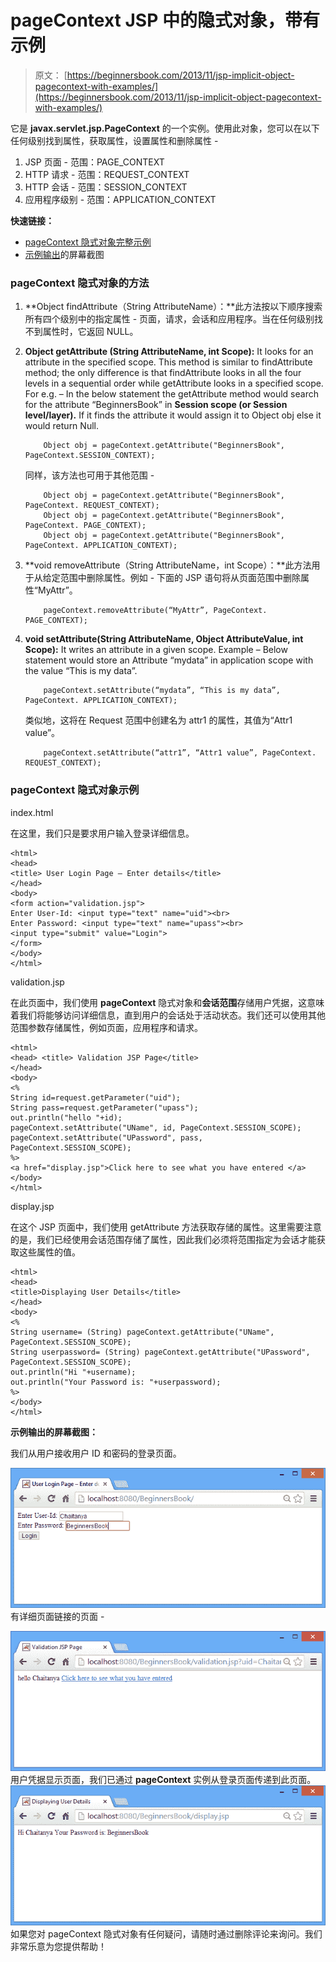 # pageContext JSP 中的隐式对象，带有示例

> 原文： [https://beginnersbook.com/2013/11/jsp-implicit-object-pagecontext-with-examples/](https://beginnersbook.com/2013/11/jsp-implicit-object-pagecontext-with-examples/)

它是 **javax.servlet.jsp.PageContext** 的一个实例。使用此对象，您可以在以下任何级别找到属性，获取属性，设置属性和删除属性 -

1.  JSP 页面 - 范围：PAGE_CONTEXT
2.  HTTP 请求 - 范围：REQUEST_CONTEXT
3.  HTTP 会话 - 范围：SESSION_CONTEXT
4.  应用程序级别 - 范围：APPLICATION_CONTEXT

**快速链接：**

*   [pageContext 隐式对象完整示例](#example)
*   [示例输出](#output)的屏幕截图

### pageContext 隐式对象的方法

1.  **Object findAttribute（String AttributeName）：**此方法按以下顺序搜索所有四个级别中的指定属性 - 页面，请求，会话和应用程序。当在任何级别找不到属性时，它返回 NULL。
2.  **Object getAttribute (String AttributeName, int Scope):** It looks for an attribute in the specified scope. This method is similar to findAttribute method; the only difference is that findAttribute looks in all the four levels in a sequential order while getAttribute looks in a specified scope. For e.g. – In the below statement the getAttribute method would search for the attribute “BeginnersBook” in **Session scope (or Session level/layer).** If it finds the attribute it would assign it to Object obj else it would return Null.

    ```
        Object obj = pageContext.getAttribute("BeginnersBook", PageContext.SESSION_CONTEXT);
    ```

    同样，该方法也可用于其他范围 -

    ```
        Object obj = pageContext.getAttribute("BeginnersBook", PageContext. REQUEST_CONTEXT);
        Object obj = pageContext.getAttribute("BeginnersBook", PageContext. PAGE_CONTEXT);
        Object obj = pageContext.getAttribute("BeginnersBook", PageContext. APPLICATION_CONTEXT);
    ```

3.  **void removeAttribute（String AttributeName，int Scope）：**此方法用于从给定范围中删除属性。例如 - 下面的 JSP 语句将从页面范围中删除属性“MyAttr”。

    ```
        pageContext.removeAttribute(“MyAttr”, PageContext. PAGE_CONTEXT);
    ```

4.  **void setAttribute(String AttributeName, Object AttributeValue, int Scope):** It writes an attribute in a given scope. Example – Below statement would store an Attribute “mydata” in application scope with the value “This is my data”.

    ```
        pageContext.setAttribute(“mydata”, “This is my data”, PageContext. APPLICATION_CONTEXT);
    ```

    类似地，这将在 Request 范围中创建名为 attr1 的属性，其值为“Attr1 value”。

    ```
        pageContext.setAttribute(“attr1”, “Attr1 value”, PageContext. REQUEST_CONTEXT);
    ```

### pageContext 隐式对象示例

index.html

在这里，我们只是要求用户输入登录详细信息。

```
<html>
<head>
<title> User Login Page – Enter details</title>
</head>
<body>
<form action="validation.jsp">
Enter User-Id: <input type="text" name="uid"><br>
Enter Password: <input type="text" name="upass"><br>
<input type="submit" value="Login">
</form>
</body>
</html>
```

validation.jsp

在此页面中，我们使用 **pageContext** 隐式对象和**会话范围**存储用户凭据，这意味着我们将能够访问详细信息，直到用户的会话处于活动状态。我们还可以使用其他范围参数存储属性，例如页面，应用程序和请求。

```
<html>
<head> <title> Validation JSP Page</title>
</head>
<body>
<% 
String id=request.getParameter("uid");
String pass=request.getParameter("upass");
out.println("hello "+id);
pageContext.setAttribute("UName", id, PageContext.SESSION_SCOPE);
pageContext.setAttribute("UPassword", pass, PageContext.SESSION_SCOPE);
%>
<a href="display.jsp">Click here to see what you have entered </a>
</body>
</html>
```

display.jsp

在这个 JSP 页面中，我们使用 getAttribute 方法获取存储的属性。这里需要注意的是，我们已经使用会话范围存储了属性，因此我们必须将范围指定为会话才能获取这些属性的值。

```
<html>
<head>
<title>Displaying User Details</title>
</head>
<body>
<%
String username= (String) pageContext.getAttribute("UName", PageContext.SESSION_SCOPE);
String userpassword= (String) pageContext.getAttribute("UPassword", PageContext.SESSION_SCOPE);
out.println("Hi "+username);
out.println("Your Password is: "+userpassword);
%>
</body>
</html>
```

**示例输出的屏幕截图：**

我们从用户接收用户 ID 和密码的登录页面。

![pageContext1](img/348d540e90f7672dc94f476b690d7be2.jpg)
有详细页面链接的页面 -

![pageContext2](img/4b84badc5e0bdc088b98a734cce5c676.jpg)
用户凭据显示页面，我们已通过 **pageContext** 实例从登录页面传递到此页面。
![pageContext3](img/23ba9a9822a70bb54d3a2dcdec8cae04.jpg)
如果您对 pageContext 隐式对象有任何疑问，请随时通过删除评论来询问。我们非常乐意为您提供帮助！